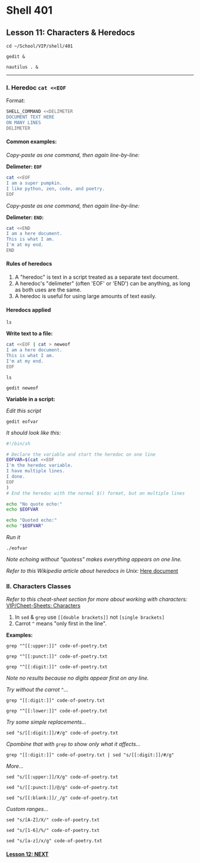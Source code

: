# Shell 401
## Lesson 11: Characters & Heredocs

`cd ~/School/VIP/shell/401`

`gedit &`

`nautilus . &`

___

### I. Heredoc `cat <<EOF`

Format:
```sh
SHELL_COMMAND <<DELIMETER
DOCUMENT TEXT HERE
ON MANY LINES
DELIMETER
```

#### Common examples:

*Copy-paste as one command, then again line-by-line:*

**Delimeter: `EOF`**
```sh
cat <<EOF
I am a super pumpkin.
I like python, zen, code, and poetry.
EOF
```

*Copy-paste as one command, then again line-by-line:*

**Delimeter: `END`:**
```sh
cat <<END
I am a here document.
This is what I am.
I'm at my end.
END
```

#### Rules of heredocs
1. A "heredoc" is text in a script treated as a separate text document.
2. A heredoc's "delimeter" (often 'EOF' or 'END') can be anything, as long as both uses are the same.
3. A heredoc is useful for using large amounts of text easily.

#### Heredocs applied

`ls`

**Write text to a file:**
```sh
cat <<EOF | cat > neweof
I am a here document.
This is what I am.
I'm at my end.
EOF
```

`ls`

`gedit neweof`

**Variable in a script:**

*Edit this script*

`gedit eofvar`

*It should look like this:*

```sh
#!/bin/sh

# Declare the variable and start the heredoc on one line
EOFVAR=$(cat <<EOF
I'm the heredoc variable.
I have multiple lines.
I done.
EOF
)
# End the heredoc with the normal $() format, but on multiple lines

echo "No quote echo:"
echo $EOFVAR

echo "Quoted echo:"
echo "$EOFVAR"
```

*Run it*

`./eofvar`

*Note echoing without "quotess" makes everything appears on one line.*

*Refer to this Wikipedia article about heredocs in Unix:* [Here document](https://en.wikipedia.org/wiki/Here_document#Unix_shells)

### II. Characters Classes

*Refer to this cheat-sheet section for more about working with characters:* [VIP/Cheet-Sheets: Characters](https://github.com/inkVerb/VIP/blob/master/Cheat-Sheets/Characters.md)

1. In `sed` & `grep` use `[[double brackets]]` not `[single brackets]`
2. Carrot `^` means "only first in the line".

**Examples:**

`grep "^[[:upper:]]" code-of-poetry.txt`

`grep "^[[:punct:]]" code-of-poetry.txt`

`grep "^[[:digit:]]" code-of-poetry.txt`

*Note no results because no digits appear first on any line.*

*Try without the carrot `^`...*

`grep "[[:digit:]]" code-of-poetry.txt`

`grep "^[[:lower:]]" code-of-poetry.txt`

*Try some simple replacements...*

`sed "s/[[:digit:]]/#/g" code-of-poetry.txt`

*Cpombine that with `grep` to show only what it affects...*

`grep "[[:digit:]]" code-of-poetry.txt | sed "s/[[:digit:]]/#/g"`

*More...*

`sed "s/[[:upper:]]/X/g" code-of-poetry.txt`

`sed "s/[[:punct:]]/@/g" code-of-poetry.txt`

`sed "s/[[:blank:]]/_/g" code-of-poetry.txt`

*Custom ranges...*

`sed "s/[A-Z]/X/" code-of-poetry.txt`

`sed "s/[1-6]/%/" code-of-poetry.txt`

`sed "s/[a-z]/x/g" code-of-poetry.txt`

#### [Lesson 12: NEXT](https://github.com/inkVerb/vip/blob/master/401-shell/Lesson-12.md)
